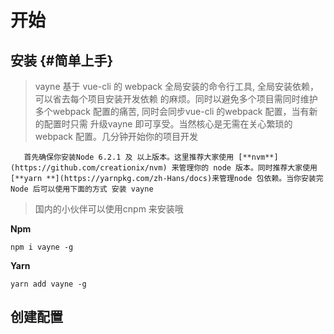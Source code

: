 # 开始

## 安装 {#简单上手}

> vayne 基于 vue-cli 的 webpack 全局安装的命令行工具, 全局安装依赖，可以省去每个项目安装开发依赖 的麻烦。同时以避免多个项目需同时维护多个webpack 配置的痛苦, 同时会同步vue-cli 的webpack 配置，当有新的配置时只需 升级vayne 即可享受。当然核心是无需在关心繁琐的webpack 配置。几分钟开始你的项目开发

       首先确保你安装Node 6.2.1 及 以上版本。这里推荐大家使用 [**nvm**](https://github.com/creationix/nvm) 来管理你的 node 版本。同时推荐大家使用 [**yarn **](https://yarnpkg.com/zh-Hans/docs)来管理node 包依赖。当你安装完Node 后可以使用下面的方式 安装 vayne

> 国内的小伙伴可以使用cnpm 来安装哦

**Npm**

```
npm i vayne -g
```

**Yarn**

```
yarn add vayne -g
```

## 创建配置








